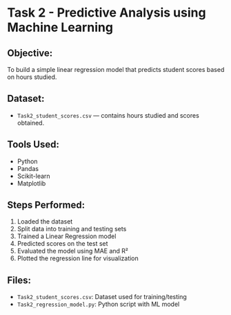 # Task 2 - Predictive Analysis using Machine Learning

## Objective:
To build a simple linear regression model that predicts student scores based on hours studied.

## Dataset:
- `Task2_student_scores.csv` — contains hours studied and scores obtained.

## Tools Used:
- Python
- Pandas
- Scikit-learn
- Matplotlib

## Steps Performed:
1. Loaded the dataset
2. Split data into training and testing sets
3. Trained a Linear Regression model
4. Predicted scores on the test set
5. Evaluated the model using MAE and R²
6. Plotted the regression line for visualization

## Files:
- `Task2_student_scores.csv`: Dataset used for training/testing
- `Task2_regression_model.py`: Python script with ML model
